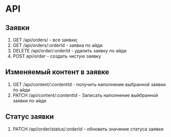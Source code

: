 # API

## Заявки

1. GET /api/orders/ - все заявки;
2. GET /api/orders/:orderId - заявка по айди
3. DELETE /api/order/:orderId - удалить заявку по айди
4. POST api/order - создать чистую заявку

## Измeняемый контент в заявке

1. GET /api/content/:contentId - получить наполнение выбранной заявки по айди
2. PATCH /api/content/:contentId - Записать наполнение выйбранной заявки по айди

## Статус заявки

1. PATCH /api/order/status/:orderId - обновить значение статуса заявки
